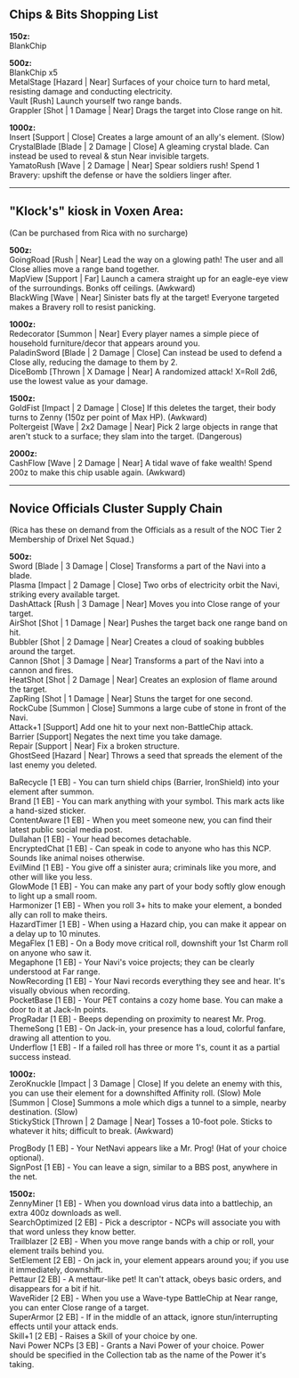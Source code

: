 Chips & Bits Shopping List
---
**150z:**  
BlankChip  

**500z:**  
BlankChip x5  
MetalStage [Hazard | Near] Surfaces of your choice turn to hard metal, resisting damage and conducting electricity.  
Vault [Rush] Launch yourself two range bands.  
Grappler [Shot | 1 Damage | Near] Drags the target into Close range on hit.  

**1000z:**  
Insert [Support | Close] Creates a large amount of an ally's element. (Slow)  
CrystalBlade [Blade | 2 Damage | Close] A gleaming crystal blade. Can instead be used to reveal & stun Near invisible targets.  
YamatoRush [Wave | 2 Damage | Near] Spear soldiers rush! Spend 1 Bravery: upshift the defense or have the soldiers linger after.  

---

"Klock's" kiosk in Voxen Area:
---
(Can be purchased from Rica with no surcharge)  

**500z:**  
GoingRoad [Rush | Near] Lead the way on a glowing path! The user and all Close allies move a range band together.  
MapView [Support | Far] Launch a camera straight up for an eagle-eye view of the surroundings. Bonks off ceilings. (Awkward)  
BlackWing [Wave | Near] Sinister bats fly at the target! Everyone targeted makes a Bravery roll to resist panicking.  

**1000z:**  
Redecorator [Summon | Near] Every player names a simple piece of household furniture/decor that appears around you.  
PaladinSword [Blade | 2 Damage | Close] Can instead be used to defend a Close ally, reducing the damage to them by 2.  
DiceBomb [Thrown | X Damage | Near] A randomized attack! X=Roll 2d6, use the lowest value as your damage.  

**1500z:**  
GoldFist [Impact | 2 Damage | Close] If this deletes the target, their body turns to Zenny (150z per point of Max HP). (Awkward)  
Poltergeist [Wave | 2x2 Damage | Near] Pick 2 large objects in range that aren't stuck to a surface; they slam into the target.  (Dangerous)  

**2000z:**  
CashFlow [Wave | 2 Damage | Near] A tidal wave of fake wealth! Spend 200z to make this chip usable again. (Awkward)  

---

Novice Officials Cluster Supply Chain
---
(Rica has these on demand from the Officials as a result of the NOC Tier 2 Membership of Drixel Net Squad.)

**500z:**  
Sword [Blade | 3 Damage | Close] Transforms a part of the Navi into a blade.  
Plasma [Impact | 2 Damage | Close] Two orbs of electricity orbit the Navi, striking every available target.  
DashAttack [Rush | 3 Damage | Near] Moves you into Close range of your target.  
AirShot [Shot | 1 Damage | Near] Pushes the target back one range band on hit.  
Bubbler [Shot | 2 Damage | Near] Creates a cloud of soaking bubbles around the target.  
Cannon [Shot | 3 Damage | Near] Transforms a part of the Navi into a cannon and fires.  
HeatShot [Shot | 2 Damage | Near] Creates an explosion of flame around the target.  
ZapRing [Shot | 1 Damage | Near] Stuns the target for one second.  
RockCube [Summon | Close] Summons a large cube of stone in front of the Navi.  
Attack+1 [Support] Add one hit to your next non-BattleChip attack.  
Barrier [Support] Negates the next time you take damage.  
Repair [Support | Near] Fix a broken structure.  
GhostSeed [Hazard | Near] Throws a seed that spreads the element of the last enemy you deleted.  
  
BaRecycle [1 EB] - You can turn shield chips (Barrier, IronShield) into your element after summon.  
Brand [1 EB] - You can mark anything with your symbol. This mark acts like a hand-sized sticker.  
ContentAware [1 EB] - When you meet someone new, you can find their latest public social media post.  
Dullahan [1 EB] - Your head becomes detachable.  
EncryptedChat [1 EB] - Can speak in code to anyone who has this NCP. Sounds like animal noises otherwise.  
EvilMind [1 EB] - You give off a sinister aura; criminals like you more, and other will like you less.  
GlowMode [1 EB] - You can make any part of your body softly glow enough to light up a small room.  
Harmonizer [1 EB] - When you roll 3+ hits to make your element, a bonded ally can roll to make theirs.  
HazardTimer [1 EB] - When using a Hazard chip, you can make it appear on a delay up to 10 minutes.  
MegaFlex [1 EB] - On a Body move critical roll, downshift your 1st Charm roll on anyone who saw it.  
Megaphone [1 EB] - Your Navi's voice projects; they can be clearly understood at Far range.  
NowRecording [1 EB] - Your Navi records everything they see and hear. It's visually obvious when recording.  
PocketBase [1 EB] - Your PET contains a cozy home base. You can make a door to it at Jack-In points.  
ProgRadar [1 EB] - Beeps depending on proximity to nearest Mr. Prog.  
ThemeSong [1 EB] - On Jack-in, your presence has a loud, colorful fanfare, drawing all attention to you.  
Underflow [1 EB] - If a failed roll has three or more 1's, count it as a partial success instead.  
  
**1000z:**  
ZeroKnuckle [Impact | 3 Damage | Close] If you delete an enemy with this, you can use their element for a downshifted Affinity roll.   (Slow)
Mole [Summon | Close] Summons a mole which digs a tunnel to a simple, nearby destination. (Slow)  
StickyStick [Thrown | 2 Damage | Near] Tosses a 10-foot pole. Sticks to whatever it hits; difficult to break. (Awkward)  
  
ProgBody [1 EB] - Your NetNavi appears like a Mr. Prog! (Hat of your choice optional).  
SignPost [1 EB] - You can leave a sign, similar to a BBS post, anywhere in the net.  
  
**1500z:**  
ZennyMiner [1 EB] - When you download virus data into a battlechip, an extra 400z downloads as well.  
SearchOptimized [2 EB] - Pick a descriptor - NCPs will associate you with that word unless they know better.  
Trailblazer [2 EB] - When you move range bands with a chip or roll, your element trails behind you.  
SetElement [2 EB] - On jack in, your element appears around you; if you use it immediately, downshift.  
Pettaur [2 EB] - A mettaur-like pet! It can't attack, obeys basic orders, and disappears for a bit if hit.  
WaveRider [2 EB] - When you use a Wave-type BattleChip at Near range, you can enter Close range of a target.  
SuperArmor [2 EB] - If in the middle of an attack, ignore stun/interrupting effects until your attack ends.  
Skill+1 [2 EB] - Raises a Skill of your choice by one.  
Navi Power NCPs [3 EB] - Grants a Navi Power of your choice. Power should be specified in the Collection tab as the name of the Power it's taking.  
